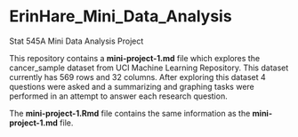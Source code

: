 # ErinHare_Mini_Data_Analysis
Stat 545A Mini Data Analysis Project

This repository contains a **mini-project-1.md** file which explores the cancer_sample dataset from UCI Machine Learning Repository. This dataset currently has 569 rows and 32 columns. After exploring this dataset 4 questions were asked and a summarizing and graphing tasks were performed in an attempt to answer each research question. 

The **mini-project-1.Rmd** file contains the same information as the **mini-project-1.md** file.

